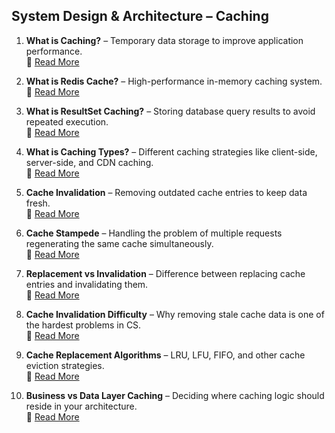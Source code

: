 ## System Design & Architecture – Caching

1. **What is Caching?** – Temporary data storage to improve application performance.  
   🔗 [Read More](https://www.fullstackprep.dev/articles/sda/caching/what-is-caching)

2. **What is Redis Cache?** – High-performance in-memory caching system.  
   🔗 [Read More](https://www.fullstackprep.dev/articles/sda/caching/what-is-redis-cache)

3. **What is ResultSet Caching?** – Storing database query results to avoid repeated execution.  
   🔗 [Read More](https://www.fullstackprep.dev/articles/sda/caching/what-is-resultset-caching)

4. **What is Caching Types?** – Different caching strategies like client-side, server-side, and CDN caching.  
   🔗 [Read More](https://www.fullstackprep.dev/articles/sda/caching/what-is-caching-types)

5. **Cache Invalidation** – Removing outdated cache entries to keep data fresh.  
   🔗 [Read More](https://www.fullstackprep.dev/articles/sda/caching/cache-invalidation)

6. **Cache Stampede** – Handling the problem of multiple requests regenerating the same cache simultaneously.  
   🔗 [Read More](https://www.fullstackprep.dev/articles/sda/caching/cache-stampede)

7. **Replacement vs Invalidation** – Difference between replacing cache entries and invalidating them.  
   🔗 [Read More](https://www.fullstackprep.dev/articles/sda/caching/replacement-vs-invalidation)

8. **Cache Invalidation Difficulty** – Why removing stale cache data is one of the hardest problems in CS.  
   🔗 [Read More](https://www.fullstackprep.dev/articles/sda/caching/cache-invalidation-difficulty)

9. **Cache Replacement Algorithms** – LRU, LFU, FIFO, and other cache eviction strategies.  
   🔗 [Read More](https://www.fullstackprep.dev/articles/sda/caching/cache-replacement-algorithms)

10. **Business vs Data Layer Caching** – Deciding where caching logic should reside in your architecture.  
    🔗 [Read More](https://www.fullstackprep.dev/articles/sda/caching/business-vs-data-layer-caching)
